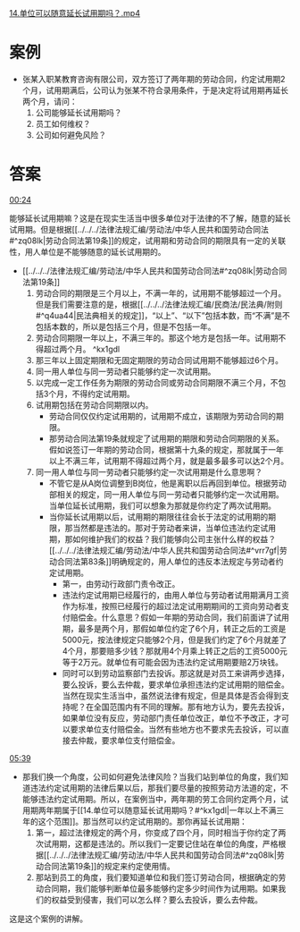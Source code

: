 [14.单位可以随意延长试用期吗？.mp4](file:///E:%5C法律实务%5CA314【游本春】【20小时200讲】劳动纠纷维权指南及企业风控管控宝典（200讲劳动合同签订法律风险防范与合规管理）%5C14.单位可以随意延长试用期吗？.mp4)
# 案例
- 张某入职某教育咨询有限公司，双方签订了两年期的劳动合同，约定试用期2个月，试用期满后，公司认为张某不符合录用条件，于是决定将试用期再延长两个月，请问：
	1. 公司能够延长试用期吗？
	2. 员工如何维权？
	3. 公司如何避免风险？
# 答案
[00:24](file:///E:/%5C%E6%B3%95%E5%BE%8B%E5%AE%9E%E5%8A%A1%5CA314%E3%80%90%E6%B8%B8%E6%9C%AC%E6%98%A5%E3%80%91%E3%80%9020%E5%B0%8F%E6%97%B6200%E8%AE%B2%E3%80%91%E5%8A%B3%E5%8A%A8%E7%BA%A0%E7%BA%B7%E7%BB%B4%E6%9D%83%E6%8C%87%E5%8D%97%E5%8F%8A%E4%BC%81%E4%B8%9A%E9%A3%8E%E6%8E%A7%E7%AE%A1%E6%8E%A7%E5%AE%9D%E5%85%B8%EF%BC%88200%E8%AE%B2%E5%8A%B3%E5%8A%A8%E5%90%88%E5%90%8C%E7%AD%BE%E8%AE%A2%E6%B3%95%E5%BE%8B%E9%A3%8E%E9%99%A9%E9%98%B2%E8%8C%83%E4%B8%8E%E5%90%88%E8%A7%84%E7%AE%A1%E7%90%86%EF%BC%89%5C14.%E5%8D%95%E4%BD%8D%E5%8F%AF%E4%BB%A5%E9%9A%8F%E6%84%8F%E5%BB%B6%E9%95%BF%E8%AF%95%E7%94%A8%E6%9C%9F%E5%90%97%EF%BC%9F.mp4#t=24.496808)

能够延长试用期嘛？这是在现实生活当中很多单位对于法律的不了解，随意的延长试用期。但是根据[[../../../法律法规汇编/劳动法/中华人民共和国劳动合同法#^zq08lk|劳动合同法第19条]]的规定，试用期和劳动合同的期限具有一定的关联性，用人单位是不能够随意的延长试用期的。

- [[../../../法律法规汇编/劳动法/中华人民共和国劳动合同法#^zq08lk|劳动合同法第19条]]
	1. 劳动合同的期限是三个月以上，不满一年的，试用期不能够超过一个月。但是我们需要注意的是，根据[[../../../法律法规汇编/民商法/民法典/附则#^q4ua44|民法典相关的规定]]，“以上”、“以下”包括本数，而“不满”是不包括本数的，所以是包括三个月，但是不包括一年。
	2. 劳动合同期限一年以上，不满三年的。那这个地方是包括一年。试用期不得超过两个月。 ^kx1gdl
	3. 那三年以上固定期限和无固定期限的劳动合同试用期不能够超过6个月。
	4. 同一用人单位与同一劳动者只能够约定一次试用期。
	5. 以完成一定工作任务为期限的劳动合同或劳动合同期限不满三个月，不包括3个月，不得约定试用期。
	6. 试用期包括在劳动合同期限以内。
		- 劳动合同仅仅约定试用期的，试用期不成立，该期限为劳动合同的期限。
		- 那劳动合同法第19条就规定了试用期的期限和劳动合同期限的关系。假如说签订一年期的劳动合同，根据第十九条的规定，那就属于一年以上不满三年，试用期不得超过两个月，就是最多最多可以达2个月。
	7. 同一用人单位与同一劳动者只能够约定一次试用期是什么意思啊？
		- 不管它是从A岗位调整到B岗位，他是离职以后再回到单位。根据劳动部相关的规定，同一用人单位与同一劳动者只能够约定一次试用期。当单位延长试用期，我们可以想象为那就是你约定了两次试用期。
		- 当你延长试用期以后，试用期的期限往往会长于法定的试用期的期限，那当然都是违法的。那对于劳动者来讲，当单位违法约定试用期，那如何维护我们的权益？我们能够向公司主张什么样的权益？[[../../../法律法规汇编/劳动法/中华人民共和国劳动合同法#^vrr7gf|劳动合同法第83条]]明确规定的，用人单位的违反本法规定与劳动者约定试用期。
			- 第一，由劳动行政部门责令改正。
			- 违法约定试用期已经履行的，由用人单位与劳动者试用期满月工资作为标准，按照已经履行的超过法定试用期期间的工资向劳动者支付赔偿金。什么意思？假如一年期的劳动合同，我们前面讲了试用期，最多是两个月，那假如单位约定了6个月，转正之后的工资是5000元，按法律规定只能够2个月，但是我们约定了6个月就差了4个月，那要赔多少钱？那就用4个月乘上转正之后的工资5000元等于2万元。就单位有可能会因为违法约定试用期要赔2万块钱。
			- 同时可以到劳动监察部门去投诉。那这就是对员工来讲两步选择，要么投诉，要么去仲裁，要求单位承担违法约定试用期的赔偿金。当然在现实生活当中，虽然说法律有规定，但是具体是否会得到支持呢？在全国范围内有不同的理解。那有地方认为，要先去投诉，如果单位没有反应，劳动部门责任单位改正，单位不予改正，才可以要求单位支付赔偿金。当然有些地方也不要求先去投诉，可以直接去仲裁，要求单位支付赔偿金。

[05:39](file:///E:%5C法律实务%5CA314【游本春】【20小时200讲】劳动纠纷维权指南及企业风控管控宝典（200讲劳动合同签订法律风险防范与合规管理）%5C14.单位可以随意延长试用期吗？.mp4#t=05:39)

- 那我们换一个角度，公司如何避免法律风险？当我们站到单位的角度，我们知道违法约定试用期的法律后果以后，那我们要尽量的按照劳动方法道的定，不能够违法约定试用期。所以，在案例当中，两年期的劳工合同约定两个月，试用期两年期属于[[14.单位可以随意延长试用期吗？#^kx1gdl|一年以上不满三年的这个范围]]。那当然可以约定试用期的。那你再延长试用期：
	1. 第一，超过法律规定的两个月，你变成了四个月，同时相当于你约定了两次试用期，这都是违法的。所以我们一定要记住站在单位的角度，严格根据[[../../../法律法规汇编/劳动法/中华人民共和国劳动合同法#^zq08lk|劳动合同法第19条]]的规定来约定使用情。
	2. 那站到员工的角度，我们要知道单位和我们签订劳动合同，根据确定的劳动合同期，我们能够判断单位最多能够约定多少时间作为试用期。如果我们的权益受到侵害，我们可以怎么样？要么去投诉，要么去仲裁。

这是这个案例的讲解。